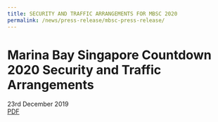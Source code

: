 ```yaml
---
title: SECURITY AND TRAFFIC ARRANGEMENTS FOR MBSC 2020
permalink: /news/press-release/mbsc-press-release/
---
```


# **Marina Bay Singapore Countdown 2020 Security and Traffic Arrangements**
23rd December 2019
<br>
[PDF](/news/press-release/files/mbsc-press-release.pdf)

